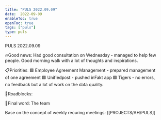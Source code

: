 ```yaml
---
title: "PULS 2022.09.09"
date:  2022-09-09
enableToc: true
openToc: true
tags: ["puls"]
type: puls
---
```


PULS  2022.09.09

🔥Good news:
Had good consultation on Wednesday - managed to help few people.
Good morning walk with a lot of thoughts and inspirations.

📋Priorities:
🟩 Employee Agreement Management - prepared management of one agreement
🟩 Unifiedpost - pushed inFakt app
🟩 Tigers - no errors, no feedback but a lot of work on the data quality.

🛑Roadblocks:

🧠Final word:
The team

Base on the concept of weekly recuring meetings: [[PROJECTS/AH/PULS]]